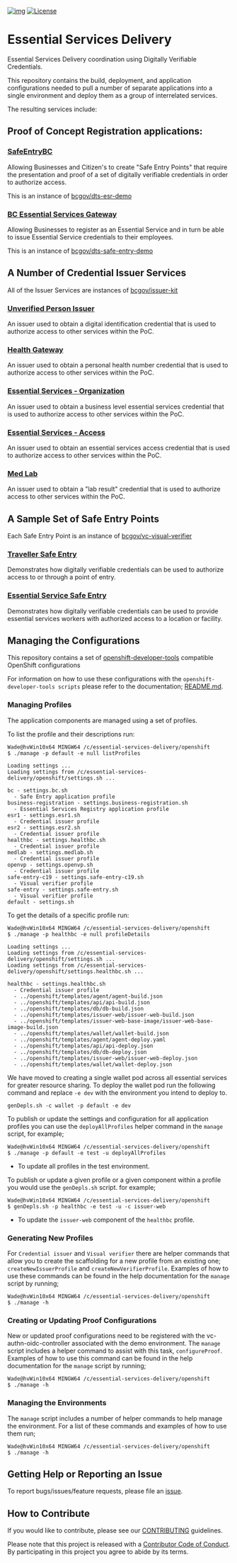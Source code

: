 [![img](https://img.shields.io/badge/Lifecycle-Maturing-007EC6)](https://github.com/bcgov/repomountie/blob/master/doc/lifecycle-badges.md)
[![License](https://img.shields.io/badge/License-Apache%202.0-blue.svg)](LICENSE)

# Essential Services Delivery
Essential Services Delivery coordination using Digitally Verifiable Credentials.

This repository contains the build, deployment, and application configurations needed to pull a number of separate applications into a single environment and deploy them as a group of interrelated services.

The resulting services include:

## Proof of Concept Registration applications:
### [SafeEntryBC](https://safeentrybc.vonx.io/)

Allowing Businesses and Citizen's to create "Safe Entry Points" that require the presentation and proof of a set of digitally verifiable credentials in order to authorize access.

This is an instance of [bcgov/dts-esr-demo](https://github.com/bcgov/dts-esr-demo)

### [BC Essential Services Gateway](https://esg.vonx.io/)

Allowing Businesses to register as an Essential Service and in turn be able to issue Essential Service credentials to their employees.

This is an instance of [bcgov/dts-safe-entry-demo](https://github.com/bcgov/dts-safe-entry-demo)

## A Number of Credential Issuer Services

All of the Issuer Services are instances of [bcgov/issuer-kit](https://github.com/bcgov/issuer-kit)

### [Unverified Person Issuer](https://openvp-issuer.pathfinder.gov.bc.ca/)

An issuer used to obtain a digital identification credential that is used to authorize access to other services within the PoC.

### [Health Gateway](https://healthbc-issuer.pathfinder.gov.bc.ca/)

An issuer used to obtain a personal health number credential that is used to authorize access to other services within the PoC.

### [Essential Services - Organization](https://esr1-issuer.pathfinder.gov.bc.ca/)

An issuer used to obtain a business level essential services credential that is used to authorize access to other services within the PoC.

### [Essential Services - Access](https://esr2-issuer.pathfinder.gov.bc.ca/)

An issuer used to obtain an essential services access credential that is used to authorize access to other services within the PoC.

### [Med Lab](https://medlab-issuer.pathfinder.gov.bc.ca/)

An issuer used to obtain a "lab result" credential that is used to authorize access to other services within the PoC.

## A Sample Set of Safe Entry Points

Each Safe Entry Point is an instance of [bcgov/vc-visual-verifier](https://github.com/bcgov/vc-visual-verifier)

### [Traveller Safe Entry](https://lngpipeline-camp.vonx.io/)

Demonstrates how digitally verifiable credentials can be used to authorize access to or through a point of entry.

### [Essential Service Safe Entry](https://long-term-care-facility.vonx.io/)

Demonstrates how digitally verifiable credentials can be used to provide essential services workers with authorized access to a location or facility.

## Managing the Configurations

This repository contains a set of [openshift-developer-tools](https://github.com/BCDevOps/openshift-developer-tools/tree/master/bin) compatible OpenShift configurations

For information on how to use these configurations with the `openshift-developer-tools scripts` please refer to the documentation; [README.md](https://github.com/BCDevOps/openshift-developer-tools/blob/master/bin/README.md).

### Managing Profiles
The application components are managed using a set of profiles.

To list the profile and their descriptions run:
```
Wade@hvWin10x64 MINGW64 /c/essential-services-delivery/openshift
$ ./manage -p default -e null listProfiles

Loading settings ...
Loading settings from /c/essential-services-delivery/openshift/settings.sh ...

bc - settings.bc.sh
  - Safe Entry application profile
business-registration - settings.business-registration.sh
  - Essential Services Registry application profile
esr1 - settings.esr1.sh
  - Credential issuer profile
esr2 - settings.esr2.sh
  - Credential issuer profile
healthbc - settings.healthbc.sh
  - Credential issuer profile
medlab - settings.medlab.sh
  - Credential issuer profile
openvp - settings.openvp.sh
  - Credential issuer profile
safe-entry-c19 - settings.safe-entry-c19.sh
  - Visual verifier profile
safe-entry - settings.safe-entry.sh
  - Visual verifier profile
default - settings.sh
```

To get the details of a specific profile run:
```
Wade@hvWin10x64 MINGW64 /c/essential-services-delivery/openshift
$ ./manage -p healthbc -e null profileDetails

Loading settings ...
Loading settings from /c/essential-services-delivery/openshift/settings.sh ...
Loading settings from /c/essential-services-delivery/openshift/settings.healthbc.sh ...

healthbc - settings.healthbc.sh
  - Credential issuer profile
  - ../openshift/templates/agent/agent-build.json
  - ../openshift/templates/api/api-build.json
  - ../openshift/templates/db/db-build.json
  - ../openshift/templates/issuer-web/issuer-web-build.json
  - ../openshift/templates/issuer-web-base-image/issuer-web-base-image-build.json
  - ../openshift/templates/wallet/wallet-build.json
  - ../openshift/templates/agent/agent-deploy.yaml
  - ../openshift/templates/api/api-deploy.json
  - ../openshift/templates/db/db-deploy.json
  - ../openshift/templates/issuer-web/issuer-web-deploy.json
  - ../openshift/templates/wallet/wallet-deploy.json
```
We have moved to creating a single wallet pod across all essential services for greater resource sharing. To deploy the wallet pod run the following command and replace `-e dev` with the environment you intend to deploy to.
```
genDepls.sh -c wallet -p default -e dev
```  
To publish or update the settings and configuration for all application profiles you can use the `deployAllProfiles` helper command in the `manage` script, for example;
```
Wade@hvWin10x64 MINGW64 /c/essential-services-delivery/openshift
$ ./manage -p default -e test -u deployAllProfiles
```
- To update all profiles in the test environment.

To publish or update a given profile or a given component within a profile you would use the `genDepls.sh` script. for example;
```
Wade@hvWin10x64 MINGW64 /c/essential-services-delivery/openshift
$ genDepls.sh -p healthbc -e test -u -c issuer-web
```
- To update the `issuer-web` component of the `healthbc` profile.

### Generating New Profiles

For `Credential issuer` and `Visual verifier` there are helper commands that allow you to create the scaffolding for a new profile from an existing one; `createNewIssuerProfile` and `createNewVerifierProfile`.  Examples of how to use these commands can be found in the help documentation for the `manage` script by running;
```
Wade@hvWin10x64 MINGW64 /c/essential-services-delivery/openshift
$ ./manage -h
```

### Creating or Updating Proof Configurations

New or updated proof configurations need to be registered with the vc-authn-oidc-controller associated with the demo environment.  The `manage` script includes a helper command to assist with this task, `configureProof`.  Examples of how to use this command can be found in the help documentation for the `manage` script by running;
```
Wade@hvWin10x64 MINGW64 /c/essential-services-delivery/openshift
$ ./manage -h
```

### Managing the Environments

The `manage` script includes a number of helper commands to help manage the environment.  For a list of these commands and examples of how to use them run;

```
Wade@hvWin10x64 MINGW64 /c/essential-services-delivery/openshift
$ ./manage -h
```

## Getting Help or Reporting an Issue

To report bugs/issues/feature requests, please file an [issue](../../issues).

## How to Contribute

If you would like to contribute, please see our [CONTRIBUTING](./CONTRIBUTING.md) guidelines.

Please note that this project is released with a [Contributor Code of Conduct](./CODE_OF_CONDUCT.md). 
By participating in this project you agree to abide by its terms.